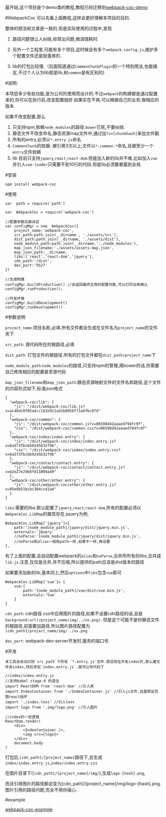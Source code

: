 最开始,这个项目是个demo类的教程,教程已经迁移到[webpack-coc-demo](https://github.com/jzlxiaohei/webpack-coc-demo)

#WebpackCoc
可以先看上面教程,这样会更好理解本项目的目的.

整体的想法和文章是一致的.但是实际使用的过程中,发现

1. 路径问题很让人纠结,经常出问题,微调很耗时.

2. 另外一个工程里,可能有多个项目,这时候会有多个`webpack.config.js`,维护多个配置文件还是挺蛋疼的.

3. lib的打包比较慢.（后面知道通过`CommonChunkPlugin`的一个特别用法,也能搞定,不过个人认为lib就是lib,和`common`是有区别的)

#说明:

本项目多少有些功能,是为公司的使用而设计的.不过`webpack`的构建都是通过配置来的,你可以在执行前,改变配置就好.如果实在不爽,可以根据自己的业务,做相应的版本.

如果不改变配置,那么

1. 只支持npm,依赖`node_modules`的路径.`bower`已死,不要纠结.
2. 静态文件不改变命名,静态资源map文件中,通过加`?v=[chunkhash]`来加文件戳
3. 所有的entry,必须以`*.entry.js`命名
4. `CommonChunk`的依据: 被引用3次以上,文件以`*.common.*`命名,且被至少一个`entry`文件依赖
5. lib 目前只支持`jquery`,`react`,`react-dom`.但是加入新的lib并不难.比如加入`vue`并引人`vue-loader`只需要不到10行的代码.但是lib必须要暴露到全局.

#安装

    npm install webpack-coc
    
#使用

    var  path = require('path')
    
    var  WebpackCoc = require('webpack-coc')
    
    //配置参数后面详述
    var configMgr = new  WebpackCoc({
        project_name:'webpack-coc',
        src_path:path.join(__dirname , './assets/src'),
        dist_path:path.join(__dirname, './assets/dist'),
        node_module_path:path.join(__dirname,'../node_modules'),
        map_json_filename:'./assets/assets-map.json',
        map_json_path:__dirname,
        libs:['react','react-dom','jquery'],
        cdn_path:'/dist',
        dev_port:'9527'
    })
    
    //生成构建
    configMgr.buildProduction() //会返回最终生效的配置对象,可以打印出来确认
    configMgr.runProduction();
    
    //开发环境
    configMgr.buildDevelopment()
    configMgr.runDevelopment()
    
#参数说明
    
`project_name`:项目名称,必填.所有文件都会生成在文件名为`project_name`的文件夹下

`src_path`: 源代码所在的根路径,必填

`dist_path`: 打包文件的根路径.所有的打包文件都在`dist_path/project_name`下

`node_module_path`:`node_modules`的路径,只支持npm的管理,用bower的话,你需要自己修改相应的配置甚至源代码

`map_json_filename`和`map_json_path`:静态资源映射文件的文件名和路径.这个文件的内容形式如下,标准json格式

    {
      "webpack-coc/lib": {
        "js": "/dist/webpack-coc/lib.js?v=ac46dc0f05a4cc181b911ad1b8058f71e6fbc87d"
      },
      "webpack-coc/common": {
        "js": "/dist/webpack-coc/common.js?v=06598d42aaaed794fc9f",
        "css": "/dist/webpack-coc/common.css?v=06598d42aaaed794fc9f"
      },
      "webpack-coc/index/index.entry": {
        "js": "/dist/webpack-coc/index/index.entry.js?v=6a573fbcbb9245b32f9b",
        "css": "/dist/webpack-coc/index/index.entry.css?v=6a573fbcbb9245b32f9b"
      },
      "webpack-coc/contact/contact.entry": {
        "js": "/dist/webpack-coc/contact/contact.entry.js?v=b2e27e29b6fd11004a49"
      },
      "webpack-coc/other/other.entry": {
        "js": "/dist/webpack-coc/other/other.entry.js?v=95edb51bcbc304ccd1ad"
      }
    }
    
`libs`:需要的libs.默认配置了`jquery`,`react`,`react-dom`,所有的配置必须以`WebpackCoc.LibMap`的属性存在.jquery为例,

    WebpackCoc.LibMap['jquery']={
        path:'[node_module_path]/jquery/dist/jquery.min.js',
        externals:'jQuery'
        //noParse:'[node_module_path]/jquery/dist/jquery.min.js',
        //noParse和alias一般和path一样,如果不一样,再设置
    },
    
  有了上面的配置,会自动配置webpack的`alias`和`noParse`,合并所所有的libs,合并成`lib.js`.注意,仅仅是合并,并不压缩,所以提供的path应该是dist版本的路径
   
  如果要添加新的lib,基本同上,然后`options`中`libs`包含`vue`即可
 
    WebpackCoc.LibMap['vue']= {
        vue:{
            path:'[node_module_path]/vue/dist/vue.min.js',
            externals:'Vue'
        }
    }
    
`cdn_path`: cdn路径.css中应用图片的路径,如果不设置cdn路径的话,会是`background:url(/project_name/img/../xx.png)`.
但是这个可能不是你静态文件的根路径,前面要加路径.所以图片路径配置为`[cdn_path]/project_name/img/../xx.png`

`dev_port`: webpack-dev-server开发时,服务的端口号.

#开发

    本工具会自动识别`src_path`下所有 `*.entry.js`文件.假设现在开发index页,那么建文件夹index,然后添加`index.entry.js`,就可以写代码了
    
    //index/index.entry.js
    //支持babel stage-0 的语法
    import ReactDOM from 'react-dom' //引人库
    import IndexContainer from './IndexContainer.js' //引人js文件,这里假设范围react组件
    import './index.less' //引人less
    import logo from '.img/logo.png' //引人图片
    
    //index的一些逻辑
    ReactDom.render(
        <div>
            <IndexContainer />,
            <img src={logo}>
        </div>
        document.body
    )
    
打包后,`[cdn_path]/[project_name]`路径下,会生成`index/index.entry.js`,`index/index.entry.css`

在图片目录下(`[cdn_path]/[project_name]/img/`),生成`logo-[hash].png`,

而且引用图片的路径都会变为[cdn_path]/[project_name]/img/logo-[hash].png.图片引用的路径问题,完全不用你操心.

#example
    
[webpack-coc-example](https://github.com/jzlxiaohei/webpack-coc-example)
